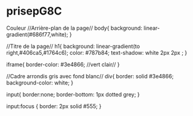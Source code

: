 # prisepG8C
Couleur
//Arrière-plan de la page//
body{
    background: linear-gradient(#686f77,white);
}

//Titre de la page//
h1{
    background: linear-gradient(to right,#406ca5,#1764c6);
    color: #787b84;
     text-shadow: white 2px 2px ;
}

iframe{
    border-color: #3e4866; //vert clair//
}

//Cadre arrondis gris avec fond blanc//
div{
    border: solid #3e4866;
    background-color: white;
}

input{
    border:none;
    border-bottom: 1px dotted grey;
}

input:focus {
  border: 2px solid #555;
}
